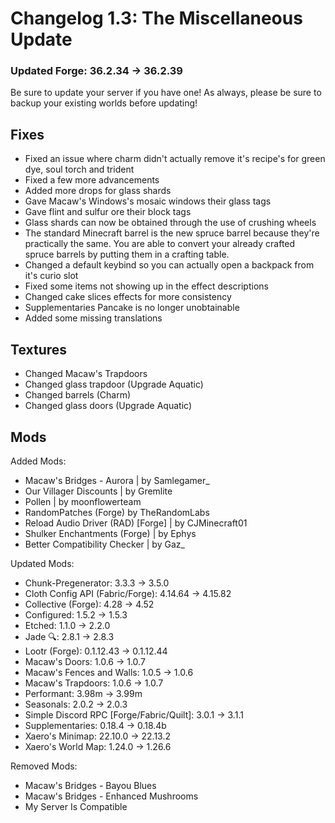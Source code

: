 # Changelog 1.3: The Miscellaneous Update

### Updated Forge: 36.2.34 -> 36.2.39
Be sure to update your server if you have one!
As always, please be sure to backup your existing worlds before updating!

## Fixes
- Fixed an issue where charm didn't actually remove it's recipe's for green dye, soul torch and trident
- Fixed a few more advancements
- Added more drops for glass shards
- Gave Macaw's Windows's mosaic windows their glass tags
- Gave flint and sulfur ore their block tags
- Glass shards can now be obtained through the use of crushing wheels
- The standard Minecraft barrel is the new spruce barrel because they're practically the same. You are able to convert your already crafted spruce barrels by putting them in a crafting table.
- Changed a default keybind so you can actually open a backpack from it's curio slot
- Fixed some items not showing up in the effect descriptions
- Changed cake slices effects for more consistency
- Supplementaries Pancake is no longer unobtainable
- Added some missing translations

## Textures
- Changed Macaw's Trapdoors
- Changed glass trapdoor (Upgrade Aquatic)
- Changed barrels (Charm)
- Changed glass doors (Upgrade Aquatic)

## Mods
Added Mods:
- Macaw's Bridges - Aurora | by Samlegamer_
- Our Villager Discounts | by Gremlite
- Pollen | by moonflowerteam
- RandomPatches (Forge) by TheRandomLabs
- Reload Audio Driver (RAD) [Forge] | by CJMinecraft01
- Shulker Enchantments (Forge) | by Ephys
- Better Compatibility Checker | by Gaz_

Updated Mods:
- Chunk-Pregenerator: 3.3.3 -> 3.5.0
- Cloth Config API (Fabric/Forge): 4.14.64 -> 4.15.82
- Collective (Forge): 4.28 -> 4.52
- Configured: 1.5.2 -> 1.5.3
- Etched: 1.1.0 -> 2.2.0
- Jade 🔍: 2.8.1 -> 2.8.3
- Lootr (Forge): 0.1.12.43 -> 0.1.12.44
- Macaw's Doors: 1.0.6 -> 1.0.7
- Macaw's Fences and Walls: 1.0.5 -> 1.0.6
- Macaw's Trapdoors: 1.0.6 -> 1.0.7
- Performant: 3.98m -> 3.99m
- Seasonals: 2.0.2 -> 2.0.3
- Simple Discord RPC [Forge/Fabric/Quilt]: 3.0.1 -> 3.1.1
- Supplementaries: 0.18.4 -> 0.18.4b
- Xaero's Minimap: 22.10.0 -> 22.13.2
- Xaero's World Map: 1.24.0 -> 1.26.6

Removed Mods:
- Macaw's Bridges - Bayou Blues
- Macaw's Bridges - Enhanced Mushrooms
- My Server Is Compatible
